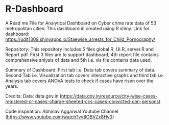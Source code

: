 # R-Dashboard
A Read me File for Analytical Dashboard on Cyber crime rate data of 53 metropolitan cities: This dashboard in created using R shiny. Link for dashboard: https://udit1309.shinyapps.io/Staewise_arrests_for_Child_Pornography/

Repository: This repository includes 5 files global.R, UI.R, server.R and Report.pdf. First 3 files are to support dashboard, 4th report file contains comprehensive anlysis of data and 5th i.e. xls file contains data used.

Summary of Dashboard: First tab i.e. Data tab covers summary of data. Second Tab i.e. Visualization tab covers interactive graphs and third tab i.e. Analysis tab covers ANOVA tests to check if cases have risen over the years.

Credits: Data: data.gov.in (https://data.gov.in/resource/city-wise-cases-registered-cr-cases-charge-sheeted-ccs-cases-convicted-con-persons)

Code inspiration: Abhinav Aggarwal Youtube Channel (https://www.youtube.com/watch?v=tlOBVZx8Hy0)

